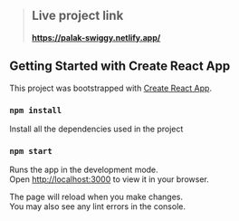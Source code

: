 > ## Live project link
>  **https://palak-swiggy.netlify.app/**

## Getting Started with Create React App

This project was bootstrapped with [Create React App](https://github.com/facebook/create-react-app).

### `npm install`

Install all the dependencies used in the project

### `npm start`

Runs the app in the development mode.\
Open [http://localhost:3000](http://localhost:3000) to view it in your browser.

The page will reload when you make changes.\
You may also see any lint errors in the console.
